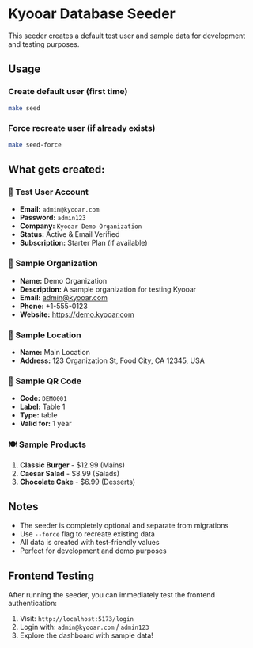 # Kyooar Database Seeder

This seeder creates a default test user and sample data for development and testing purposes.

## Usage

### Create default user (first time)
```bash
make seed
```

### Force recreate user (if already exists)
```bash
make seed-force
```

## What gets created:

### 👤 Test User Account
- **Email:** `admin@kyooar.com`
- **Password:** `admin123`
- **Company:** `Kyooar Demo Organization`
- **Status:** Active & Email Verified
- **Subscription:** Starter Plan (if available)

### 🏢 Sample Organization
- **Name:** Demo Organization
- **Description:** A sample organization for testing Kyooar
- **Email:** admin@kyooar.com
- **Phone:** +1-555-0123
- **Website:** https://demo.kyooar.com

### 📍 Sample Location
- **Name:** Main Location
- **Address:** 123 Organization St, Food City, CA 12345, USA

### 🔳 Sample QR Code
- **Code:** `DEMO001`
- **Label:** Table 1
- **Type:** table
- **Valid for:** 1 year

### 🍽️ Sample Products
1. **Classic Burger** - $12.99 (Mains)
2. **Caesar Salad** - $8.99 (Salads)  
3. **Chocolate Cake** - $6.99 (Desserts)

## Notes

- The seeder is completely optional and separate from migrations
- Use `--force` flag to recreate existing data
- All data is created with test-friendly values
- Perfect for development and demo purposes

## Frontend Testing

After running the seeder, you can immediately test the frontend authentication:

1. Visit: `http://localhost:5173/login`
2. Login with: `admin@kyooar.com` / `admin123`
3. Explore the dashboard with sample data!

